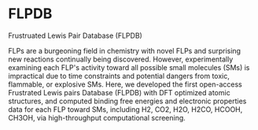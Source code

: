 # FLPDB
Frustruated Lewis Pair Database (FLPDB)

FLPs are a burgeoning field in chemistry with novel FLPs and surprising new reactions continually being discovered. 
However, experimentally examining each FLP's activity toward all possible small molecules (SMs) is impractical due to time constraints and potential dangers from toxic, flammable,
or explosive SMs. Here, we developed the first open-access Frustrated Lewis pairs Database (FLPDB) with DFT optimized atomic structures, and computed binding free energies and 
electronic properties data for each FLP toward SMs, including H2, CO2, H2O, H2CO, HCOOH, CH3OH, via high-throughput computational screening.
